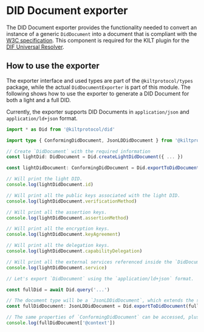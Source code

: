 # DID Document exporter

The DID Document exporter provides the functionality needed to convert an instance of a generic `DidDocument` into a document that is compliant with the [W3C specification](https://www.w3.org/TR/did-core/). This component is required for the KILT plugin for the [DIF Universal Resolver](https://dev.uniresolver.io/).

## How to use the exporter

The exporter interface and used types are part of the `@kiltprotocol/types` package, while the actual `DidDocumentExporter` is part of this module. The following shows how to use the exporter to generate a DID Document for both a light and a full DID.

Currently, the exporter supports DID Documents in `application/json` and `application/ld+json` format.

```typescript
import * as Did from '@kiltprotocol/did'

import type { ConformingDidDocument, JsonLDDidDocument } from '@kiltprotocol/types'

// Create `DidDocument` with the required information
const lightDid: DidDocument = Did.createLightDidDocument({ ... })

const lightDidDocument: ConformingDidDocument = Did.exportToDidDocument(lightDid, 'application/json')

// Will print the light DID.
console.log(lightDidDocument.id)

// Will print all the public keys associated with the light DID.
console.log(lightDidDocument.verificationMethod)

// Will print all the assertion keys.
console.log(lightDidDocument.assertionMethod)

// Will print all the encryption keys.
console.log(lightDidDocument.keyAgreement)

// Will print all the delegation keys.
console.log(lightDidDocument.capabilityDelegation)

// Will print all the external services referenced inside the `DidDocument` instance.
console.log(lightDidDocument.service)

// Let's export `DidDocument` using the `application/ld+json` format.

const fullDid = await Did.query('...')

// The document type will be a `JsonLDDidDocument`, which extends the simpler `ConformingDidDocument`.
const fullDidDocument: JsonLDDidDocument = Did.exportToDidDocument(fullDid, 'application/ld+json')

// The same properties of `ConformingDidDocument` can be accessed, plus a `@context` property required by the JSON-LD specification.
console.log(fullDidDocument['@context'])
```
